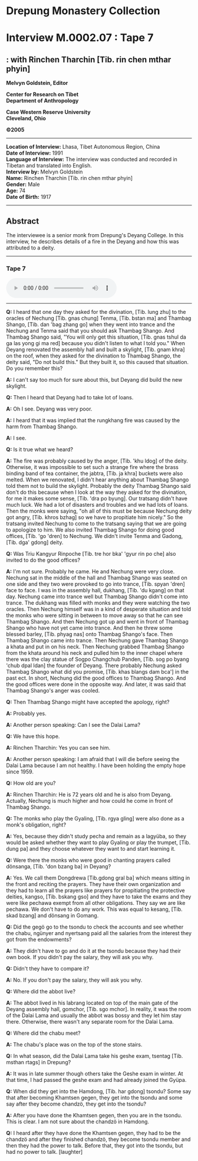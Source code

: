 # Drepung Monastery Collection  
# Interview M.0002.07 : Tape 7  
##  : with Rinchen Tharchin [Tib. rin chen mthar phyin]  
  
**Melvyn Goldstein, Editor**  

**Center for Research on Tibet**  
**Department of Anthropology**  

**Case Western Reserve University**  
**Cleveland, Ohio**  

**©2005**  

---  
**Location of Interview:** Lhasa, Tibet Autonomous Region, China  
**Date of Interview:** 1991  
**Language of Interview:** The interview was conducted and recorded in Tibetan and translated into English.  
**Interview by:** Melvyn Goldstein  
**Name:** Rinchen Tharchin [Tib. rin chen mthar phyin]  
**Gender:** Male  
**Age:** 74  
**Date of Birth:** 1917  
  
---  
## Abstract  

 The interviewee is a senior monk from Drepung's Deyang College. In this interview, he describes details of a fire in the Deyang and how this was attributed to a deity.   

---  
### Tape 7  

<audio controls>
<source src="https://tile.loc.gov/storage-services/service/asian/asiantoha/M_0002_07/M_0002_07.mp3" type="audio/mp3">
Your browser does not support the audio element.
</audio>  

---

**Q:**  I heard that one day they asked for the divination, [Tib. lung zhu] to the oracles of Nechung [Tib. gnas chung] Tenma, [Tib. bstan ma] and Thambag Shango, [Tib. dan 'bag zhang go] when they went into trance and the Nechung and Tenma said that you should ask Thambag Shango. And Thambag Shango said, "You will only get this situation, [Tib. gnas tshul da ga las yong gi ma red] because you didn't listen to what I told you." When Deyang renovated the assembly hall and built a skylight, [Tib. gnam khra] on the roof, when they asked for the divination to Thambag Shango, the deity said, "Do not build this." But they built it, so this caused that situation. Do you remember this?   

**A:**  I can't say too much for sure about this, but Deyang did build the new skylight.   

**Q:**  Then I heard that Deyang had to take lot of loans.   

**A:**  Oh I see. Deyang was very poor.   

**A:**  I heard that it was implied that the rungkhang fire was caused by the harm from Thambag Shango.   

**A:**  I see.   

**Q:**  Is it true what we heard?   

**A:**  The fire was probably caused by the anger, [Tib. 'khu ldog] of the deity. Otherwise, it was impossible to set such a strange fire where the brass binding band of tea container, the jabtra, [Tib. ja khra] buckets were also melted. When we renovated, I didn't hear anything about Thambag Shango told them not to build the skylight. Probably the deity Thambag Shango said don't do this because when I look at the way they asked for the divination, for me it makes some sense, [Tib. 'dra po byung]. Our tratsang didn't have much luck. We had a lot of disasters and troubles and we had lots of loans. Then the monks were saying, "oh all of this must be because Nechung deity got angry, [Tib. khros bzhag] so we have to propitiate him nicely." So the tratsang invited Nechung to come to the tratsang saying that we are going to apologize to him. We also invited Thambag Shango for doing good offices, [Tib. 'go 'dren] to Nechung. We didn't invite Tenma and Gadong, [Tib. dga' gdong] deity.   

**Q:**  Was Triu Kangyur Rinpoche [Tib. tre hor bka' 'gyur rin po che] also invited to do the good offices?   

**A:**  I'm not sure. Probably he came. He and Nechung were very close. Nechung sat in the middle of the hall and Thambag Shango was seated on one side and they two were provoked to go into trance, [Tib. spyan 'dren] face to face. I was in the assembly hall, dukhang, [Tib. 'du kgang] on that day. Nechung came into trance well but Thambag Shango didn't come into trance. The dukhang was filled with monks and they were watching the two oracles. Then Nechung himself was in a kind of desperate situation and told the monks who were sitting in between to move away so that he can see Thambag Shango. And then Nechung got up and went in front of Thambag Shango who have not yet came into trance. And then he threw some blessed barley, [Tib. phyag nas] onto Thambag Shango's face. Then Thambag Shango came into trance. Then Nechung gave Thambag Shango a khata and put in on his neck. Then Nechung grabbed Thambag Shango from the khata around his neck and pulled him to the inner chapel where there was the clay statue of Sogpo Changchub Panden, [Tib. sog po byang 'chub dpal ldan] the founder of Deyang. There probably Nechung asked Thambag Shango what did you promise, [Tib. khas blangs dam bca'] in the past ect. In short, Nechung did the good offices to Thambag Shango. And the good offices were done in the opposite way. And later, it was said that Thambag Shango's anger was cooled.   

**Q:**  Then Thambag Shango might have accepted the apology, right?   

**A:**  Probably yes.   

**A:**  Another person speaking: Can I see the Dalai Lama?   

**Q:**  We have this hope.   

**A:**  Rinchen Tharchin: Yes you can see him.   

**A:**  Another person speaking: I am afraid that I will die before seeing the Dalai Lama because I am not healthy. I have been holding the empty hope since 1959.   

**Q:**  How old are you?   

**A:**  Rinchen Tharchin: He is 72 years old and he is also from Deyang. Actually, Nechung is much higher and how could he come in front of Thambag Shango.   

**Q:**  The monks who play the Gyaling, [Tib. rgya gling] were also done as a monk's obligation, right?   

**A:**  Yes, because they didn't study pecha and remain as a lagyüba, so they would be asked whether they want to play Gyaling or play the trumpet, [Tib. dung pa] and they choose whatever they want to and start learning it.   

**Q:**  Were there the monks who were good in chanting prayers called dönsanga, [Tib. 'don bzang ba] in Deyang?   

**A:**  Yes. We call them Dongdrewa [Tib.gdong gral ba] which means sitting in the front and reciting the prayers. They have their own organization and they had to learn all the prayers like prayers for propitiating the protective deities, kangso, [Tib. bskang gso] and they have to take the exams and they were like pechawa exempt from all other obligations. They say we are like pechawa. We don't have to do any work. This was equal to kesang, [Tib. skad bzang] and dönsang in Gomang.   

**Q:**  Did the gegö go to the tsondu to check the accounts and see whether the chabu, ngünyer and nyertsang paid all the salaries from the interest they got from the endowments?   

**A:**  They didn't have to go and do it at the tsondu because they had their own book. If you didn't pay the salary, they will ask you why.   

**Q:**  Didn't they have to compare it?   

**A:**  No. If you don't pay the salary, they will ask you why.   

**Q:**  Where did the abbot live?   

**A:**  The abbot lived in his labrang located on top of the main gate of the Deyang assembly hall, gomchor, [Tib. sgo mchor]. In reality, it was the room of the Dalai Lama and usually the abbot was bossy and they let him stay there. Otherwise, there wasn't any separate room for the Dalai Lama.   

**Q:**  Where did the chabu meet?   

**A:**  The chabu's place was on the top of the stone stairs.   

**Q:**  In what season, did the Dalai Lama take his geshe exam, tsentag [Tib. msthan rtags] in Drepung?   

**A:**  It was in late summer though others take the Geshe exam in winter. At that time, I had passed the geshe exam and had already joined the Gyüpa.   

**Q:**  When did they get into the Hamdong, [Tib. har gdong] tsondu? Some say that after becoming Khamtsen gegen, they get into the tsondu and some say after they become chandzö, they get into the tsondu?   

**A:**  After you have done the Khamtsen gegen, then you are in the tsondu. This is clear. I am not sure about the chandzö in Hamdong.   

**Q:**  I heard after they have done the Khamtsen gegen, they had to be the chandzö and after they finished chandzö, they become tsondu member and then they had the power to talk. Before that, they got into the tsondu, but had no power to talk. [laughter]   

